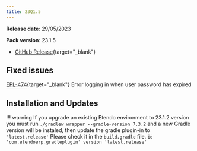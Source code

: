 ```yaml
---
title: 23Q1.5
---
```


**Release date**: 29/05/2023

**Pack version**: 23.1.5

- [GitHub Release](https://github.com/etendosoftware/etendo_core/releases/tag/23.1.5){target="\_blank"}

## Fixed issues

[EPL-474](https://github.com/etendosoftware/etendo_core/issues/105){target="\_blank"} Error logging in when user password has expired

## Installation and Updates

!!! warning
    If you upgrade an existing Etendo environment to 23.1.2 version you must run `./gradlew wrapper --gradle-version 7.3.2` and a new Gradle version will be instaled, then update the gradle plugin-in to `'latest.release'`
    Please check it in the `build.gradle` file.
    `id 'com.etendoerp.gradleplugin' version 'latest.release'`
